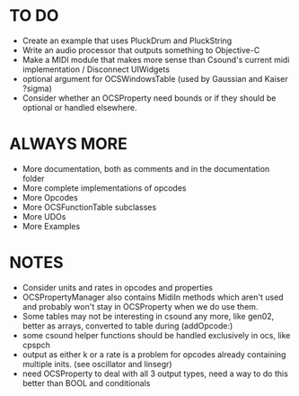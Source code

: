 TO DO
=====

* Create an example that uses PluckDrum and PluckString
* Write an audio processor that outputs something to Objective-C
* Make a MIDI module that makes more sense than Csound's current midi implementation / Disconnect UIWidgets
* optional argument for OCSWindowsTable (used by Gaussian and Kaiser ?sigma)
* Consider whether an OCSProperty need bounds or if they should be optional or handled elsewhere.



ALWAYS MORE
===========

* More documentation, both as comments and in the documentation folder
* More complete implementations of opcodes 
* More Opcodes
* More OCSFunctionTable subclasses
* More UDOs
* More Examples

NOTES
=====

* Consider units and rates in opcodes and properties
* OCSPropertyManager also contains MidiIn methods which aren't used and probably won't stay in 
OCSProperty when we do use them.
* Some tables may not be interesting in csound any more, like gen02, better as arrays, converted to table during (addOpcode:)
* some csound helper functions should be handled exclusively in ocs, like cpspch
* output as either k or a rate is a problem for opcodes already containing multiple inits. (see oscillator and linsegr)
* need OCSProperty to deal with all 3 output types, need a way to do this better than BOOL and conditionals
